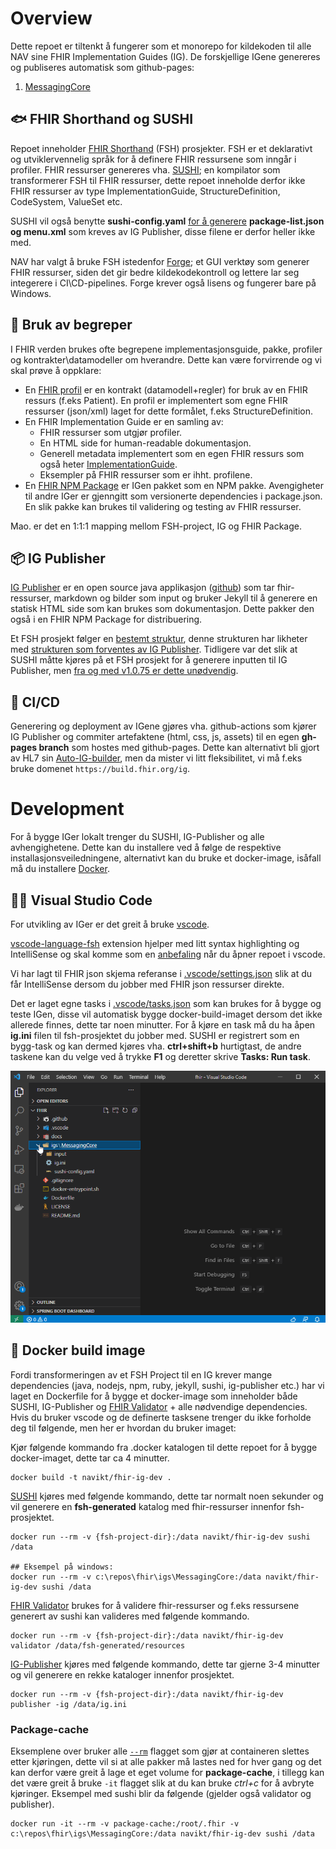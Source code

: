 # Overview
Dette repoet er tiltenkt å fungerer som et monorepo for kildekoden til alle NAV sine FHIR Implementation Guides (IG).
De forskjellige IGene genereres og publiseres automatisk som github-pages:
1. [MessagingCore](https://navikt.github.io/fhir/igs/MessagingCore/)

## 🐟 FHIR Shorthand og SUSHI
Repoet inneholder [FHIR Shorthand](https://fshschool.org/) (FSH) prosjekter. FSH er et deklarativt og utviklervennelig språk for å definere FHIR ressursene som inngår i profiler. FHIR ressurser genereres vha. [SUSHI](https://github.com/FHIR/sushi); en kompilator som transformerer FSH til FHIR ressurser, dette repoet inneholde derfor ikke FHIR ressurser av type ImplementationGuide, StructureDefinition, CodeSystem, ValueSet etc.

SUSHI vil også benytte **sushi-config.yaml** [for å generere](http://build.fhir.org/ig/HL7/fhir-shorthand/branches/beta/sushi.html#configuration-file) **package-list.json og menu.xml** som kreves av IG Publisher, disse filene er derfor heller ikke med.

NAV har valgt å bruke FSH istedenfor [Forge](https://fire.ly/products/forge/); et GUI verktøy som generer FHIR ressurser, siden det gir bedre kildekodekontroll og lettere lar seg integerere i CI\CD-pipelines. Forge krever også lisens og fungerer bare på Windows.

## 📙 Bruk av begreper
I FHIR verden brukes ofte begrepene implementasjonsguide, pakke, profiler og kontrakter\datamodeller om hverandre. Dette kan være forvirrende og vi skal prøve å oppklare:

* En [FHIR profil](https://www.hl7.org/fhir/profiling.html) er en kontrakt (datamodell+regler) for bruk av en FHIR ressurs (f.eks Patient). En profil er implementert som egne FHIR ressurser (json/xml) laget for dette formålet, f.eks StructureDefinition.
* En FHIR Implementation Guide er en samling av:
    * FHIR ressurser som utgjør profiler.
    * En HTML side for human-readable dokumentasjon.
    * Generell metadata implementert som en egen FHIR ressurs som også heter [ImplementationGuide](https://www.hl7.org/fhir/implementationguide.html).
    * Eksempler på FHIR ressurser som er ihht. profilene.
* En [FHIR NPM Package](https://registry.fhir.org/learn) er IGen pakket som en NPM pakke. Avengigheter til andre IGer er gjenngitt som versionerte dependencies i package.json. En slik pakke kan brukes til validering og testing av FHIR ressurser.

Mao. er det en 1:1:1 mapping mellom FSH-project, IG og FHIR Package.

## 📦 IG Publisher
[IG Publisher](https://confluence.hl7.org/display/FHIR/IG+Publisher+Documentation) er en open source java applikasjon ([github](https://github.com/HL7/fhir-ig-publisher)) som tar fhir-ressurser, markdown og bilder som input og bruker Jekyll til å generere en statisk HTML side som kan brukes som dokumentasjon. Dette pakker den også i en FHIR NPM Package for distribuering.

Et FSH prosjekt følger en [bestemt struktur](https://fshschool.org/docs/sushi/project/), denne strukturen har likheter med [strukturen som forventes av IG Publisher](https://build.fhir.org/ig/FHIR/ig-guidance/using-templates.html). Tidligere var det slik at SUSHI måtte kjøres på et FSH prosjekt for å generere inputten til IG Publisher, men [fra og med v1.0.75 er dette unødvendig](http://build.fhir.org/ig/HL7/fhir-shorthand/branches/beta/sushi.html#ig-publisher-integration-autobuild-configuration).

## 🚀 CI/CD
Generering og deployment av IGene gjøres vha. github-actions som kjører IG Publisher og commiter artefaktene (html, css, js, assets) til en egen **gh-pages branch** som hostes med github-pages. Dette kan alternativt bli gjort av HL7 sin [Auto-IG-builder](https://github.com/FHIR/auto-ig-builder), men da mister vi litt fleksibilitet, vi må f.eks bruke domenet `https://build.fhir.org/ig`.

# Development
For å bygge IGer lokalt trenger du SUSHI, IG-Publisher og alle avhengighetene. Dette kan du installere ved å følge de respektive installasjonsveiledningene, alternativt kan du bruke et docker-image, isåfall må du installere [Docker](https://docs.docker.com/get-docker/).

## 👨‍💻 Visual Studio Code
For utvikling av IGer er det greit å bruke [vscode](https://code.visualstudio.com/).

[vscode-language-fsh](https://marketplace.visualstudio.com/items?itemName=kmahalingam.vscode-language-fsh) extension hjelper med litt syntax highlighting og IntelliSense og skal komme som en [anbefaling](.vscode/extensions.json) når du åpner repoet i vscode.

Vi har lagt til FHIR json skjema referanse i [.vscode/settings.json](.vscode/settings.json) slik at du får IntelliSense dersom du jobber med FHIR json ressurser direkte.

Det er laget egne tasks i [.vscode/tasks.json](.vscode/tasks.json) som kan brukes for å bygge og teste IGen, disse vil automatisk bygge docker-build-imaget dersom det ikke allerede finnes, dette tar noen minutter. For å kjøre en task må du ha åpen **ig.ini** filen til fsh-prosjektet du jobber med. SUSHI er registrert som en bygg-task og kan dermed kjøres vha. **ctrl+shift+b** hurtigtast, de andre taskene kan du velge ved å trykke **F1** og deretter skrive **Tasks: Run task**.

![how to run tasks gif](docs/run-task.gif)

## 🐋 Docker build image
Fordi transformeringen av et FSH Project til en IG krever mange dependencies (java, nodejs, npm, ruby, jekyll, sushi, ig-publisher etc.) har vi laget en Dockerfile for å bygge et docker-image som inneholder både SUSHI, IG-Publisher og [FHIR Validator](https://confluence.hl7.org/display/FHIR/Using+the+FHIR+Validator) + alle nødvendige dependencies. 
Hvis du bruker vscode og de definerte tasksene trenger du ikke forholde deg til følgende, men her er hvordan du bruker imaget:

Kjør følgende kommando fra .docker katalogen til dette repoet for å bygge docker-imaget, dette tar ca 4 minutter.
```
docker build -t navikt/fhir-ig-dev .
```

[SUSHI](https://fshschool.org/docs/sushi/running/#running-sushi) kjøres med følgende kommando, dette tar normalt noen sekunder og vil generere en **fsh-generated** katalog med fhir-ressurser innenfor fsh-prosjektet.
```
docker run --rm -v {fsh-project-dir}:/data navikt/fhir-ig-dev sushi /data

## Eksempel på windows:
docker run --rm -v c:\repos\fhir\igs\MessagingCore:/data navikt/fhir-ig-dev sushi /data
```

[FHIR Validator](https://confluence.hl7.org/display/FHIR/Using+the+FHIR+Validator#UsingtheFHIRValidator-Runningthevalidator) brukes for å validere fhir-ressurser og f.eks ressursene generert av sushi kan valideres med følgende kommando.
```
docker run --rm -v {fsh-project-dir}:/data navikt/fhir-ig-dev validator /data/fsh-generated/resources
```

[IG-Publisher](https://wiki.hl7.org/IG_Publisher_Documentation#Running_in_command_line_mode) kjøres med følgende kommando, dette tar gjerne 3-4 minutter og vil generere en rekke kataloger innenfor prosjektet.
```
docker run --rm -v {fsh-project-dir}:/data navikt/fhir-ig-dev publisher -ig /data/ig.ini
```

### Package-cache
Eksemplene over bruker alle [`--rm`](https://docs.docker.com/engine/reference/run/#clean-up---rm) flagget som gjør at containeren slettes etter kjøringen, dette vil si at alle pakker må lastes ned for hver gang og det kan derfor være greit å lage et eget volume for **package-cache**, i tillegg kan det være greit å bruke `-it` flagget slik at du kan bruke *ctrl+c* for å avbryte kjøringer. Eksempel med sushi blir da følgende (gjelder også validator og publisher).
```
docker run -it --rm -v package-cache:/root/.fhir -v c:\repos\fhir\igs\MessagingCore:/data navikt/fhir-ig-dev sushi /data
```

